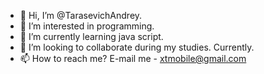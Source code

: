 - 👋 Hi, I’m @TarasevichAndrey.
- 👀 I’m interested in programming.
- 🌱 I’m currently learning java script.
- 💞️ I’m looking to collaborate during my studies. Currently.
- 📫 How to reach me? E-mail me - xtmobile@gmail.com
<!---
TarasevichAndrey/TarasevichAndrey is a ✨ special ✨ repository because its `README.md` (this file) appears on your GitHub profile.
You can click the Preview link to take a look at your changes.
--->
